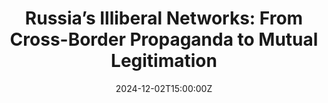 ---
title: "Russia’s Illiberal Networks: From Cross-Border Propaganda to Mutual Legitimation"

event: Online Webinar
event_url: https://www.authlib.eu/russias-illiberal-network-event/

#location: Democracy Institute, Budapest, Hungary
#address:
#  street: 450 Serra Mall
#  city: Stanford
#  region: CA
#  postcode: '94305'
#  country: United States

summary: The successful transnationalization of illiberal networks has become a prominent feature of European and transatlantic politics. Over the past 15 years, the relationship between Russia and illiberal Western actors has grown deeper and more strategic. The Kremlin has leveraged these connections to amplify its influence, employing shared narratives and mutual-legitimation strategies to strengthen its position domestically and internationally. Following a brief period of superficial distancing after Russia’s full-scale invasion of Ukraine in February 2022, most pro-Russian illiberal actors in the EU have kept and even increased their ties with Moscow. This discussion will explore how narratives originating from Russia are recontextualized and used for legitimation purposes in the political discourses of European countries. The panel will also look at the cases of Austria and Hungary, identifying the mechanisms, narratives, and processes that drive the propaganda exchanges between the Austrian Freedom Party (FPÖ), the regime of Viktor Orbán, and the Kremlin, and highlighting the asymmetry of these relationships. The conversation will also contribute to a deeper understanding of the complex transnational connections between illiberal actors, their cross-border learning processes, and the need for collaborative international efforts to combat disinformation and the transfusion of illiberal and authoritarian politics as well as to uphold democratic values. Research conducted in the framework of the AUTHLIB (Neo-authoritarianisms in Europe and the Liberal Democratic Response) project provides an important contribution to understanding these dynamics and thus to the forging of effective strategies to counter the influence of coordinated illiberal narratives and propaganda efforts across Europe. The panel will discuss some of this research published in the journal article titled “Russia and central European illiberal actors; mutual legitimation amid the full-scale invasion of Ukraine” by Franziska Wagner (Central European University, CEU Democracy Institute), Liliia Sablina (Central European University), and Bálint Mikola (CEU Democracy Institute), and in the AUTHLIB working paper titled “Cross-Border Propaganda Networks. Examining the Relationship Between the Russian and Hungarian Regimes” by Dorka Takácsy (The German Marshall Fund of the United States).

# Talk start and end times.
#   End time can optionally be hidden by prefixing the line with `#`.
date: '2024-12-02T15:00:00Z'
#date_end: '2030-06-01T15:00:00Z'
all_day: false

# Schedule page publish date (NOT talk date).
publishDate: '2024-11-28T13:00:00Z'

authors:
  - admin

tags: []

# Is this a featured talk? (true/false)
featured: true

image:
  caption: ''
#  focal_point: Right

links:
#  - icon: twitter
#    icon_pack: fab
#    name: Follow
- paper: 'https://www.tandfonline.com/doi/full/10.1080/21599165.2024.2420967'
#    url: https://twitter.com/georgecushen
#url_code: 'https://github.com/FraWagner/intro_text_HP'
#url_pdf: 'https://www.tandfonline.com/doi/full/10.1080/21599165.2024.2420967'
#url_slides: 'https://slideshare.net'
#url_video: 'https://youtube.com'

# Markdown Slides (optional).
#   Associate this talk with Markdown slides.
#   Simply enter your slide deck's filename without extension.
#   E.g. `slides = "example-slides"` references `content/slides/example-slides.md`.
#   Otherwise, set `slides = ""`.
slides: ""

# Projects (optional).
#   Associate this post with one or more of your projects.
#   Simply enter your project's folder or file name without extension.
#   E.g. `projects = ["internal-project"]` references `content/project/deep-learning/index.md`.
#   Otherwise, set `projects = []`.
projects: ["AUTHLIB"]
---